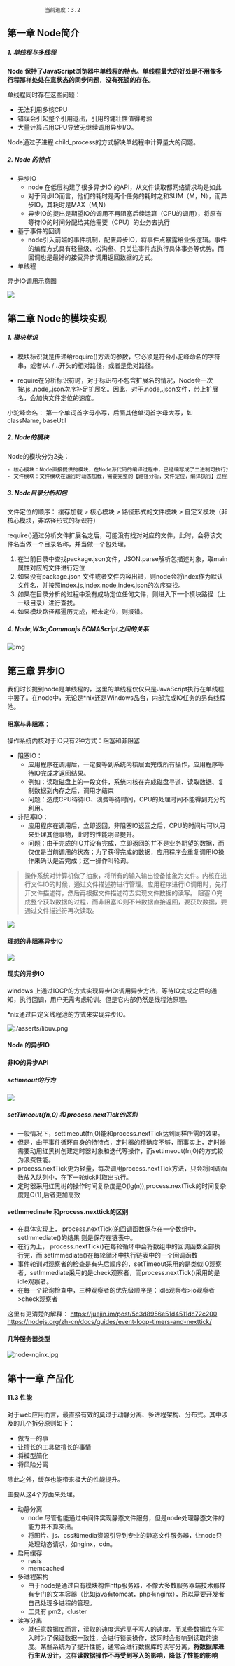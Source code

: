 				当前进度：3.2


## 第一章 Node简介

##### 1. 单线程与多线程

**Node 保持了JavaScript浏览器中单线程的特点。单线程最大的好处是不用像多行程那样处处在意状态的同步问题，没有死锁的存在。**


单线程同时存在这些问题：

- 无法利用多核CPU
- 错误会引起整个引用退出，引用的健壮性值得考验
- 大量计算占用CPU导致无继续调用异步I/O。


Node通过子进程 child_process的方式解决单线程中计算量大的问题。

##### 2. Node 的特点

- 异步IO
    + node 在低层构建了很多异步IO 的API，从文件读取都网络请求均是如此
    + 对于同步IO而言，他们的耗时是两个任务的耗时之和SUM（M，N），而异步IO，其耗时是MAX（M,N）
    + 异步IO的提出是期望IO的调用不再阻塞后续运算（CPU的调用），将原有等待IO的时间分配给其他需要（CPU）的业务去执行
- 基于事件的回调
    + node引入前端的事件机制，配置异步IO，将事件点暴露给业务逻辑。事件的编程方式具有轻量级、松沟壑、只关注事件点执行具体事务等优势。而回调也是最好的接受异步调用返回数据的方式。
- 单线程

异步IO调用示意图

![](./asserts/io.jpg)


## 第二章 Node的模块实现

##### 1. 模块标识

- 模块标识就是传递给require()方法的参数，它必须是符合小驼峰命名的字符串，或者以. / ..开头的相对路径，或者是绝对路径。

- require在分析标识符时，对于标识符不包含扩展名的情况，Node会一次按.js,.node,.json次序补足扩展名。因此，对于.node,.json文件，带上扩展名，会加快文件定位的速度。

小驼峰命名：
第一个单词首字母小写，后面其他单词首字母大写，如 className, baseUtil


##### 2. Node的模块

Node的模块分为2类：

```html
- 核心模块：Node直接提供的模块，在Node源代码的编译过程中，已经编写成了二进制可执行文件， 在Node进程启动时，部分核心模块被直接加载在内容，其加载速度最快。如：fs，http，path
- 文件模块：文件模块在运行时动态加载，需要完整的【路径分析，文件定位，编译执行】过程，速度比核心模块慢。
```


#####  3. Node目录分析和包

文件定位的顺序： 缓存加载 > 核心模块 > 路径形式的文件模块 > 自定义模块（非核心模块，非路径形式的标识符）

 require()通过分析文件扩展名之后，可能没有找对对应的文件，此时，会将该文件名当做一个目录名称，并当做一个包处理。

 1. 在当前目录中查找package.json文件，JSON.parse解析包描述对象，取main属性对应的文件进行定位
 2. 如果没有package.json 文件或者文件内容出错，则node会将index作为默认文件名，并按照index.js,index.node,index.json的次序查找。
 3. 如果在目录分析的过程中没有成功定位任何文件，则进入下一个模块路径（上一级目录）进行查找。
 4. 如果模块路径都遍历完成，都未定位，则报错。


##### 4. Node,W3c,Commonjs ECMAScript之间的关系

![img](asserts/relation.png)

##  第三章 异步IO

我们时长提到node是单线程的，这里的单线程仅仅只是JavaScript执行在单线程中罢了。在node中，无论是*nix还是Windows品台，内部完成IO任务的另有线程池。

#### 阻塞与非阻塞：

操作系统内核对于IO只有2钟方式：阻塞和非阻塞

- 阻塞IO：
    - 应用程序在调用后，一定要等到系统内核层面完成所有操作，应用程序等待IO完成才返回结果。
    - 例如：读取磁盘上的一段文件，系统内核在完成磁盘寻道、读取数据、复制数据到内存之后，调用才结束
    - 问题：造成CPU待待IO、浪费等待时间，CPU的处理时间不能得到充分的利用。
- 非阻塞IO：
    - 应用程序在调用后，立即返回，非阻塞IO返回之后，CPU的时间片可以用来处理其他事物，此时的性能明显提升。
    - 问题：由于完成的IO并没有完成，立即返回的并不是业务期望的数据，而仅仅是当前调用的状态；为了获得完成的数据，应用程序会重复调用IO操作来确认是否完成；这一操作叫轮询。

> 操作系统对计算机做了抽象，将所有的输入输出设备抽象为文件。内核在进行文件IO的时候，通过文件描述符进行管理。应用程序进行IO调用时，先打开文件描述符，然后再根据文件描述符去实现文件数据的读写。
> 阻塞IO完成整个获取数据的过程，而非阻塞IO则不带数据直接返回，要获取数据，要通过文件描述符再次读取。

![](./asserts/io0.jpg)

#### 理想的非阻塞异步IO

![](./asserts/ideaio.png)

#### 现实的异步IO

windows 上通过IOCP的方式实现异步IO:调用异步方法，等待IO完成之后的通知，执行回调，用户无需考虑轮训。但是它内部仍然是线程池原理。

*nix通过自定义线程池的方式来实现异步IO。

![./asserts/libuv.png](./asserts/libuv.png)

#### Node 的异步IO

#### 非IO的异步API

##### setimeout的行为

![](./asserts/settimeout.png)

##### setTimeout(fn,0) 和 process.nextTick的区别

- 一般情况下，settimeout(fn,0)能和process.nextTick达到同样所需的效果。
- 但是，由于事件循环自身的特特点，定时器的精确度不够，而事实上，定时器需要动用红黑树创建定时器对象和迭代等操作，而settimeout(fn,0)的方式较为浪费性能。
- process.nextTick更为轻量，每次调用process.nextTick方法，只会将回调函数放入队列中，在下一轮tick时取出执行。
- 定时器采用红黑树的操作时间复杂度是O(lg(n)),process.nextTick的时间复杂度是O(1),后者更加高效

####  setImmedinate 和process.nexttick的区别

- 在具体实现上， process.nextTick(的回调函数保存在一个数组中， setImmediate()的结果
则是保存在链表中。
- 在行为上， process.nextTick()在每轮循环中会将数组中的回调函数全部执
行完，而 setImmediate()在每轮循环中执行链表中的一个回调函数
- 事件轮训对观察者的检查是有先后顺序的，setTimeout采用的是类似IO观察者，setImmediate采用的是check观察者，而process.nextTick()采用的是idle观察者。
- 在每一个轮询检查中，三种观察者的优先级顺序是：idle观察者>io观察者>check观察者

这里有更清楚的解释：
https://juejin.im/post/5c3d8956e51d4511dc72c200
https://nodejs.org/zh-cn/docs/guides/event-loop-timers-and-nexttick/

#### 几种服务器类型
![node-nginx.jpg](./asserts/node-nginx.jpg)

##  第十一章 产品化

####  11.3 性能

对于web应用而言，最直接有效的莫过于动静分离、多进程架构、分布式。其中涉及的几个拆分原则如下：

- 做专一的事
- 让擅长的工具做擅长的事情
- 将模型简化
- 将风险分离

除此之外，缓存也能带来极大的性能提升。

主要从这4个方面来处理。

-  动静分离
    +  node 尽管也能通过中间件实现静态文件服务，但是node处理静态文件的能力并不算突出。
    +  将图片、js、css和media资源引导到专业的静态文件服务器，让node只处理动态请求，如nginx，cdn。
-  启用缓存
    +  resis
    +  memcached
-  多进程架构
    + 由于node是通过自有模块构件http服务器，不像大多数服务器端技术那样有专门的文本容器（比如java有tomcat，php有nginx），所以需要开发者自己处理多进程的管理。
    + 工具有 pm2，cluster
-  读写分离
    + 就任意数据库而言，读取的速度远远高于写人的速度。而某些数据库在写入时为了保证数据一致性，会进行锁表操作，这同时会影响到读取的速度。某些系统为了提升性能，通常会进行数据库的读写分离，**将数据库进行主从设计**，这样**读数据操作不再受到写入的影响，降低了性能的影响**
